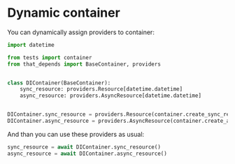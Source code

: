 # Dynamic container

You can dynamically assign providers to container:
```python
import datetime

from tests import container
from that_depends import BaseContainer, providers


class DIContainer(BaseContainer):
    sync_resource: providers.Resource[datetime.datetime]
    async_resource: providers.AsyncResource[datetime.datetime]


DIContainer.sync_resource = providers.Resource(container.create_sync_resource)
DIContainer.async_resource = providers.AsyncResource(container.create_async_resource)
```

And than you can use these providers as usual:

```python
sync_resource = await DIContainer.sync_resource()
async_resource = await DIContainer.async_resource()
```
